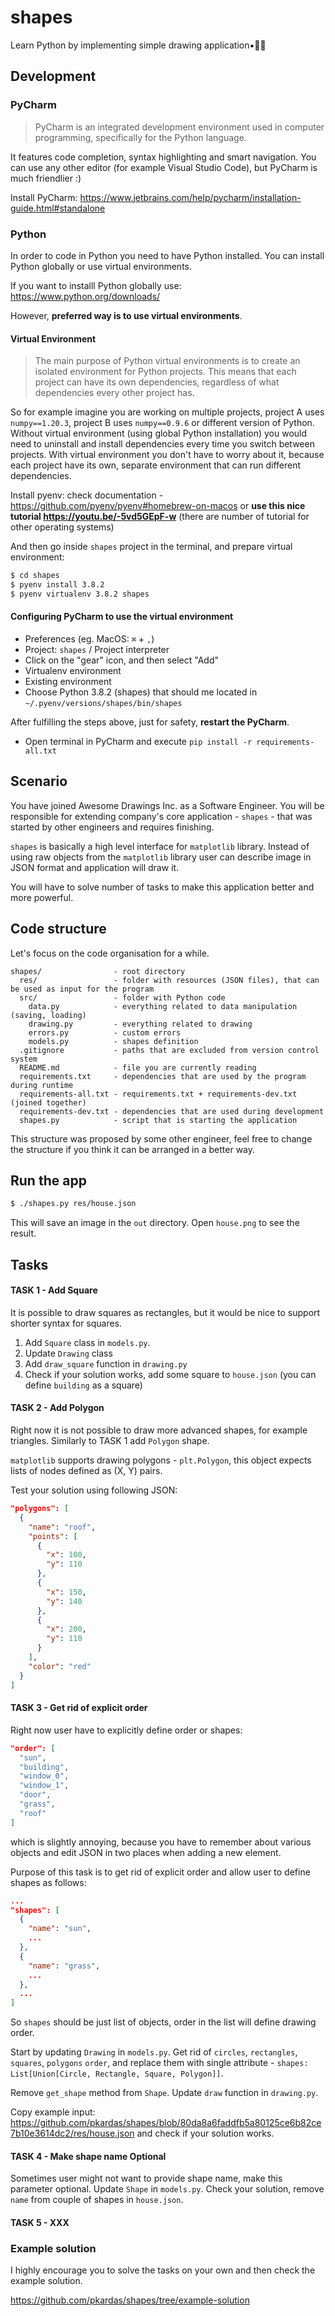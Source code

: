 # shapes
Learn Python by implementing simple drawing application▪️🔺🔹

## Development
### PyCharm

> PyCharm is an integrated development environment used in computer programming, specifically for the Python language.

It features code completion, syntax highlighting and smart navigation. You can use any other editor (for example Visual Studio Code), but PyCharm is much friendlier :)

Install PyCharm: https://www.jetbrains.com/help/pycharm/installation-guide.html#standalone

### Python

In order to code in Python you need to have Python installed. You can install Python globally or use virtual environments. 

If you want to installl Python globally use: https://www.python.org/downloads/

However, **preferred way is to use virtual environments**.

#### Virtual Environment

> The main purpose of Python virtual environments is to create an isolated environment for Python projects. This means that each project can have its own dependencies, regardless of what dependencies every other project has.

So for example imagine you are working on multiple projects, project A uses `numpy==1.20.3`, project B uses `numpy==0.9.6` or different version of Python.  Without virtual environment (using global Python installation) you would need to uninstall and install dependencies every time you switch between projects. With virtual environment you don't have to worry about it, because each project have its own, separate environment that can run different dependencies.

Install pyenv: check documentation - https://github.com/pyenv/pyenv#homebrew-on-macos or **use this nice tutorial https://youtu.be/-5vd5GEpF-w** (there are number of tutorial for other operating systems)

And then go inside `shapes` project in the terminal, and prepare virtual environment: 

```bash
$ cd shapes
$ pyenv install 3.8.2
$ pyenv virtualenv 3.8.2 shapes
```

#### Configuring PyCharm to use the virtual environment

- Preferences (eg. MacOS: `⌘` + `,`)
- Project: `shapes` / Project interpreter
- Click on the "gear" icon, and then select "Add"
- Virtualenv environment
- Existing environment
- Choose Python 3.8.2 (shapes) that should me located in `~/.pyenv/versions/shapes/bin/shapes`

After fulfilling the steps above, just for safety, **restart the PyCharm**.

- Open terminal in PyCharm and execute `pip install -r requirements-all.txt`

## Scenario

You have joined Awesome Drawings Inc. as a Software Engineer. You will be responsible for extending company's core application - `shapes` - that was started by other engineers and requires finishing. 

`shapes` is basically a high level interface for `matplotlib` library. Instead of using raw objects from the `matplotlib` library user can describe image in JSON format and application will draw it. 

You will have to solve number of tasks to make this application better and more powerful. 

## Code structure

Let's focus on the code organisation for a while.

```
shapes/                - root directory
  res/                 - folder with resources (JSON files), that can be used as input for the program
  src/                 - folder with Python code       
    data.py            - everything related to data manipulation (saving, loading)
    drawing.py         - everything related to drawing
    errors.py          - custom errors
    models.py          - shapes definition
  .gitignore           - paths that are excluded from version control system
  README.md            - file you are currently reading
  requirements.txt     - dependencies that are used by the program during runtime
  requirements-all.txt - requirements.txt + requirements-dev.txt (joined together)
  requirements-dev.txt - dependencies that are used during development
  shapes.py            - script that is starting the application 
```

This structure was proposed by some other engineer, feel free to change the structure if you think it can be arranged in a better way.

## Run the app

```bash
$ ./shapes.py res/house.json
```

This will save an image in the `out` directory. Open `house.png` to see the result.

## Tasks

#### TASK 1 - Add Square

It is possible to draw squares as rectangles, but it would be nice to support shorter syntax for squares. 

1. Add `Square` class in `models.py`. 
2. Update `Drawing` class
3. Add `draw_square` function in `drawing.py`
4. Check if your solution works, add some square to `house.json` (you can define `building` as a square)

#### TASK 2 - Add Polygon

Right now it is not possible to draw more advanced shapes, for example triangles. Similarly to TASK 1 add `Polygon` shape.

`matplotlib` supports drawing polygons - `plt.Polygon`, this object expects lists of nodes defined as (X, Y) pairs.

Test your solution using following JSON:

```json
"polygons": [
  {
    "name": "roof",
    "points": [
      {
        "x": 100,
        "y": 110
      },
      {
        "x": 150,
        "y": 140
      },
      {
        "x": 200,
        "y": 110
      }
    ],
    "color": "red"
  }
]
```



#### TASK 3 - Get rid of explicit order

Right now user have to explicitly define order or shapes:

```json
"order": [
  "sun",
  "building",
  "window_0",
  "window_1",
  "door",
  "grass",
  "roof"
]
```

which is slightly annoying, because you have to remember about various objects and edit JSON in two places when adding a new element.

Purpose of this task is to get rid of explicit order and allow user to define shapes as follows:

```json
...
"shapes": [
  {
    "name": "sun",
    ...
  },
  {
    "name": "grass",
    ...
  },
  ...
]
```

So `shapes` should be just list of objects, order in the list will define drawing order.

Start by updating `Drawing` in `models.py`. Get rid of `circles`, `rectangles`, `squares`, `polygons` `order`, and replace them with single attribute - `shapes: List[Union[Circle, Rectangle, Square, Polygon]]`.

Remove `get_shape` method from `Shape`. Update `draw` function in `drawing.py`.

Copy example input: https://github.com/pkardas/shapes/blob/80da8a6faddfb5a80125ce6b82ce7b10e3614dc2/res/house.json and check if your solution works.

#### TASK 4 - Make shape name Optional

Sometimes user might not want to provide shape name, make this parameter optional. Update `Shape` in `models.py`. Check your solution, remove `name` from couple of shapes in `house.json`.

#### TASK 5 - XXX

### Example solution

I highly encourage you to solve the tasks on your own and then check the example solution.

https://github.com/pkardas/shapes/tree/example-solution

